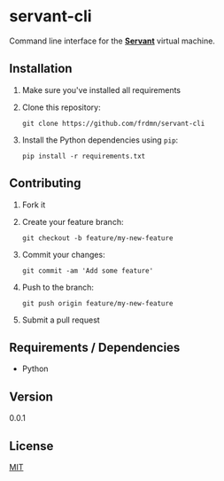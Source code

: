 # servant-cli

Command line interface for the [**Servant**](https://github.com/frdmn/servant) virtual machine.

## Installation

1. Make sure you've installed all requirements
2. Clone this repository:

    ```shell
    git clone https://github.com/frdmn/servant-cli
    ```

3. Install the Python dependencies using `pip`:

    ```shell
    pip install -r requirements.txt
    ```

## Contributing

1. Fork it
2. Create your feature branch:

    ```shell
    git checkout -b feature/my-new-feature
    ```

3. Commit your changes:

    ```shell
    git commit -am 'Add some feature'
    ```

4. Push to the branch:

    ```shell
    git push origin feature/my-new-feature
    ```

5. Submit a pull request

## Requirements / Dependencies

* Python

## Version

0.0.1

## License

[MIT](LICENSE)
